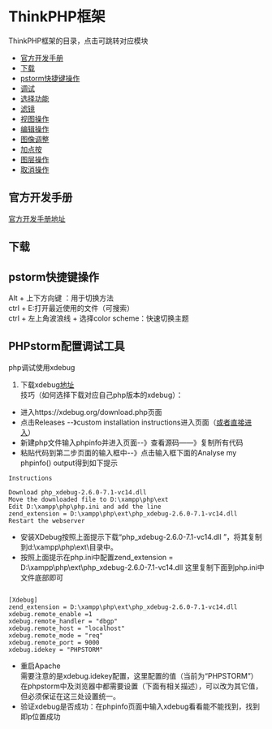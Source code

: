 # ThinkPHP框架

ThinkPHP框架的目录，点击可跳转对应模块

* [官方开发手册](#官方开发手册)
* [下载](#工具箱)
* [pstorm快捷键操作](#pstorm快捷键操作)
* [调试](#调试)
* [选择功能](#选择功能)
* [滤镜](#滤镜)
* [视图操作](#视图操作)
* [编辑操作](#编辑操作)
* [图像调整](#图像调整)
* [加点按](#加点按)
* [图层操作](#图层操作)
* [取消操作](#取消操作)

## 官方开发手册


[官方开发手册地址](https://www.kancloud.cn/manual/thinkphp5_1/353946)


## 下载

## pstorm快捷键操作
Alt + 上下方向键 ：用于切换方法  
ctrl + E:打开最近使用的文件（可搜索）  
ctrl + 左上角波浪线 + 选择color scheme：快速切换主题  
## PHPstorm配置调试工具
php调试使用xdebug
1. 下载xdebug[地址](https://xdebug.org/download.php)  
技巧（如何选择下载对应自己php版本的xdebug）： 


* 进入https://xdebug.org/download.php页面
* 点击Releases --》custom installation instructions进入页面（[或者直接进入](https://xdebug.org/wizard.php)）
* 新建php文件输入phpinfo并进入页面--》查看源码——》复制所有代码
* 粘贴代码到第二步页面的输入框中--》点击输入框下面的Analyse my phpinfo() output得到如下提示



```
Instructions

Download php_xdebug-2.6.0-7.1-vc14.dll
Move the downloaded file to D:\xampp\php\ext
Edit D:\xampp\php\php.ini and add the line
zend_extension = D:\xampp\php\ext\php_xdebug-2.6.0-7.1-vc14.dll
Restart the webserver
```
   
* 安装XDebug按照上面提示下载“php_xdebug-2.6.0-7.1-vc14.dll
”，将其复制到d:\xampp\php\ext\目录中。
* 按照上面提示在php.ini中配置zend_extension = D:\xampp\php\ext\php_xdebug-2.6.0-7.1-vc14.dll
这里复制下面到php.ini中文件底部即可

```

[Xdebug]
zend_extension = D:\xampp\php\ext\php_xdebug-2.6.0-7.1-vc14.dll
xdebug.remote_enable =1
xdebug.remote_handler = "dbgp"
xdebug.remote_host = "localhost"
xdebug.remote_mode = "req"
xdebug.remote_port = 9000
xdebug.idekey = "PHPSTORM"
```
* 重启Apache   
需要注意的是xdebug.idekey配置，这里配置的值（当前为“PHPSTORM”）在phpstorm中及浏览器中都需要设置（下面有相关描述），可以改为其它值，但必须保证在这三处设置统一。
* 验证xdebug是否成功：在phpinfo页面中输入xdebug看看能不能找到，找到即p位置成功








